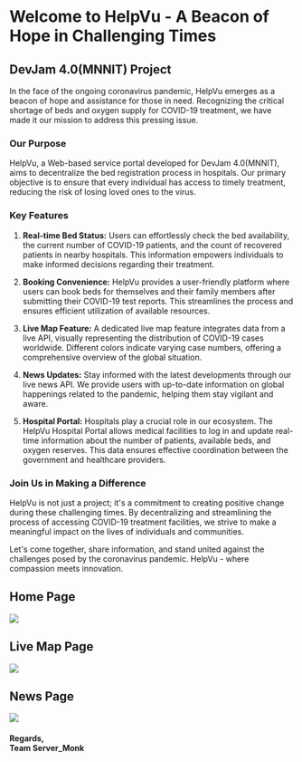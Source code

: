 # Welcome to HelpVu - A Beacon of Hope in Challenging Times

## DevJam 4.0(MNNIT) Project

In the face of the ongoing coronavirus pandemic, HelpVu emerges as a beacon of hope and assistance for those in need. Recognizing the critical shortage of beds and oxygen supply for COVID-19 treatment, we have made it our mission to address this pressing issue.

### Our Purpose

HelpVu, a Web-based service portal developed for DevJam 4.0(MNNIT), aims to decentralize the bed registration process in hospitals. Our primary objective is to ensure that every individual has access to timely treatment, reducing the risk of losing loved ones to the virus.

### Key Features

1. **Real-time Bed Status:** Users can effortlessly check the bed availability, the current number of COVID-19 patients, and the count of recovered patients in nearby hospitals. This information empowers individuals to make informed decisions regarding their treatment.

2. **Booking Convenience:** HelpVu provides a user-friendly platform where users can book beds for themselves and their family members after submitting their COVID-19 test reports. This streamlines the process and ensures efficient utilization of available resources.

3. **Live Map Feature:** A dedicated live map feature integrates data from a live API, visually representing the distribution of COVID-19 cases worldwide. Different colors indicate varying case numbers, offering a comprehensive overview of the global situation.

4. **News Updates:** Stay informed with the latest developments through our live news API. We provide users with up-to-date information on global happenings related to the pandemic, helping them stay vigilant and aware.

5. **Hospital Portal:** Hospitals play a crucial role in our ecosystem. The HelpVu Hospital Portal allows medical facilities to log in and update real-time information about the number of patients, available beds, and oxygen reserves. This data ensures effective coordination between the government and healthcare providers.

### Join Us in Making a Difference

HelpVu is not just a project; it's a commitment to creating positive change during these challenging times. By decentralizing and streamlining the process of accessing COVID-19 treatment facilities, we strive to make a meaningful impact on the lives of individuals and communities.

Let's come together, share information, and stand united against the challenges posed by the coronavirus pandemic. HelpVu - where compassion meets innovation.

<h2>Home Page</h2>
<img src = "./public/img/proj1.jpeg">

<h2>Live Map Page</h2>
<img src = "./public/img/proj3.jpeg">

<h2>News Page</h2>
<img src = "./public/img/proj2.jpeg">

<br>
<h4>Regards,<br>
Team Server_Monk</h4>
